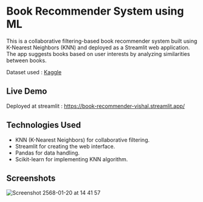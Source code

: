 # Book Recommender System using ML
This is a collaborative filtering-based book recommender system built using K-Nearest Neighbors (KNN) and deployed as a Streamlit web application. The app suggests books based on user interests by analyzing similarities between books.

Dataset used : [Kaggle](https://www.kaggle.com/datasets/ra4u12/bookrecommendation)

## Live Demo
Deployed at streamlit : https://book-recommender-vishal.streamlit.app/

## Technologies Used
- KNN (K-Nearest Neighbors) for collaborative filtering.
- Streamlit for creating the web interface.
- Pandas for data handling.
- Scikit-learn for implementing KNN algorithm.

## Screenshots
![Screenshot 2568-01-20 at 14 41 57](https://github.com/user-attachments/assets/d497993e-d54b-442e-a9b7-f4b3c54e858a)
